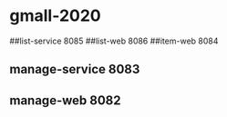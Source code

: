 # gmall-2020
##list-service 8085
##list-web 8086
##item-web 8084
## manage-service 8083
## manage-web 8082
